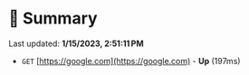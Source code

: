 # 📖 Summary
Last updated: **1/15/2023, 2:51:11 PM**

- `GET` [https://google.com](https://google.com) - **Up** (197ms)
